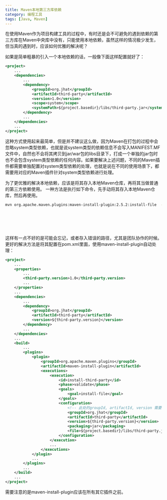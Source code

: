```yaml
---
title: Maven本地第三方库依赖
category: 编程工具
tags: [Java, Maven]
---
```


在使用Maven作为项目构建工具的过程中，有时还是会不可避免的遇到依赖的第三方库在Maven中央库中没有，只能使用本地依赖，虽然这样的情况极少发生，但当真的遇到时，应该如何优雅的解决呢？

如果是简单粗暴的引入一个本地依赖的话，一般像下面这样配置就好了：

```xml
<project>
    ...
    <dependencies>
        ...
        <dependency>
            <groupId>org.jhat</groupId>
            <artifactId>third-party</artifactId>
            <version>1.0</version>
            <scope>system</scope>
            <systemPath>${project.basedir}/libs/third-party.jar</systemPath>
        </dependency>
        ...
    </dependencies>
    ...
</project>
```

这种方式使用起来最简单，但是并不建议这么做，因为Maven在打包的过程中会忽略system类型依赖，也就是说system类型的依赖信息不会写入MANIFEST.MF文件中，自然也不会将其拷贝到jar/war包的libs目录下，打成一个单独的jar包时也不会包含system类型依赖的任何内容。如果要解决上述问题，不同的Maven插件都需要单独配置对system类型依赖的处理，也就是说在不同的使用场景下，都需要用对应的Maven插件针对system类型依赖进行处理。


为了更优雅的解决本地依赖，应该是将其存入本地Maven仓库，再将其当做普通的第三方依赖使用。
一种方法是执行如下命令，先手动将其存入本地Maven仓库，然后再使用。

```bash
mvn org.apache.maven.plugins:maven-install-plugin:2.5.2:install-file  -Dfile=path-to-your-artifact-jar \
                                                                              -DgroupId=your.groupId \
                                                                              -DartifactId=your-artifactId \
                                                                              -Dversion=version \
                                                                              -Dpackaging=jar \
                                                                              -DlocalRepositoryPath=path-to-specific-local-repo
```

这样有一点不好的是可能会忘记，或者存入错误的路径，尤其是团队协作的时候。更好的解决方法是将其配置在pom.xml里面，使用maven-install-plugin自动处理：

```xml
<project>
    ...
    <properties>
        ...
        <third-party.version>1.0</third-party.version>
        ...
    </properties>
    ...
    <dependencies>
        ...
        <dependency>
            <groupId>org.jhat</groupId>
            <artifactId>third-party</artifactId>
            <version>${third-party.version}</version>
        </dependency>
        ...
    </dependencies>
    ...
    <build>
        ...
        <plugins>
            <plugin>
                <groupId>org.apache.maven.plugins</groupId>
                <artifactId>maven-install-plugin</artifactId>
                <executions>
                    <execution>
                        <id>install-third-party</id>
                        <phase>validate</phase>
                        <goals>
                            <goal>install-file</goal>
                        </goals>
                        <configuration>
                            <!-- 此处的groupId, artifactId, version 需要和dependencies里面配置的完全一致 -->
                            <groupId>org.jhat</groupId>
                            <artifactId>third-party</artifactId>
                            <version>${third-party.version}</version>
                            <packaging>jar</packaging>
                            <file>${project.basedir}/libs/third-party.jar</file>
                        </configuration>
                    </execution>
                    ...
                </executions>
            </plugin>
            ...
        </plugins>
        ...
    </build>
    ...
</project>
```

需要注意的是maven-install-plugin应该在所有其它插件之前。
